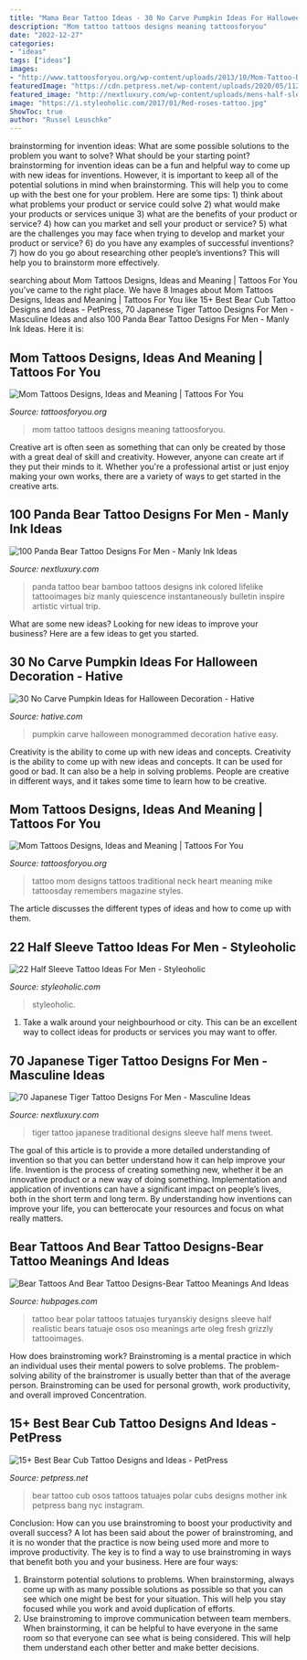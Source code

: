 ```yaml
---
title: "Mama Bear Tattoo Ideas - 30 No Carve Pumpkin Ideas For Halloween Decoration"
description: "Mom tattoo tattoos designs meaning tattoosforyou"
date: "2022-12-27"
categories:
- "ideas"
tags: ["ideas"]
images:
- "http://www.tattoosforyou.org/wp-content/uploads/2013/10/Mom-Tattoo-Designs.jpg"
featuredImage: "https://cdn.petpress.net/wp-content/uploads/2020/05/11233942/bear-cub-tattoo-family.jpg"
featured_image: "http://nextluxury.com/wp-content/uploads/mens-half-sleeve-japanese-tiger-traditional-tattoo-ideas.jpg"
image: "https://i.styleoholic.com/2017/01/Red-roses-tattoo.jpg"
ShowToc: true
author: "Russel Leuschke"
---
```



brainstorming for invention ideas: What are some possible solutions to the problem you want to solve? What should be your starting point?
brainstorming for invention ideas can be a fun and helpful way to come up with new ideas for inventions. However, it is important to keep all of the potential solutions in mind when brainstorming. This will help you to come up with the best one for your problem. Here are some tips: 1) think about what problems your product or service could solve 2) what would make your products or services unique 3) what are the benefits of your product or service? 4) how can you market and sell your product or service? 5) what are the challenges you may face when trying to develop and market your product or service? 6) do you have any examples of successful inventions? 7) how do you go about researching other people’s inventions? This will help you to brainstorm more effectively.

	

		
searching about Mom Tattoos Designs, Ideas and Meaning | Tattoos For You you've came to the right place. We have 8 Images about Mom Tattoos Designs, Ideas and Meaning | Tattoos For You like 15+ Best Bear Cub Tattoo Designs and Ideas - PetPress, 70 Japanese Tiger Tattoo Designs For Men - Masculine Ideas and also 100 Panda Bear Tattoo Designs For Men - Manly Ink Ideas. Here it is:
		
    
## Mom Tattoos Designs, Ideas And Meaning | Tattoos For You

<img loading=lazy src="http://www.tattoosforyou.org/wp-content/uploads/2013/10/Tattoo-Mom-604x1024.jpg" onerror="this.onerror=null;this.src='https://tse3.mm.bing.net/th?id=OIP.X-01ICbOJTeCsrXa2BzL2AHaMj&amp;pid=15.1';" alt="Mom Tattoos Designs, Ideas and Meaning | Tattoos For You">

_Source: tattoosforyou.org_

>mom tattoo tattoos designs meaning tattoosforyou. 

	

Creative art is often seen as something that can only be created by those with a great deal of skill and creativity. However, anyone can create art if they put their minds to it. Whether you're a professional artist or just enjoy making your own works, there are a variety of ways to get started in the creative arts.

    
## 100 Panda Bear Tattoo Designs For Men - Manly Ink Ideas

<img loading=lazy src="http://nextluxury.com/wp-content/uploads/full-body-guys-panda-bear-tattoo.jpg" onerror="this.onerror=null;this.src='https://tse2.mm.bing.net/th?id=OIP.SpUt79Wbw1r2e2LJsXJiCAHaJ4&amp;pid=15.1';" alt="100 Panda Bear Tattoo Designs For Men - Manly Ink Ideas">

_Source: nextluxury.com_

>panda tattoo bear bamboo tattoos designs ink colored lifelike tattooimages biz manly quiescence instantaneously bulletin inspire artistic virtual trip. 

	

What are some new ideas?
Looking for new ideas to improve your business? Here are a few ideas to get you started.

    
## 30 No Carve Pumpkin Ideas For Halloween Decoration - Hative

<img loading=lazy src="http://hative.com/wp-content/uploads/2014/10/no-carve-pumpkin-ideas/3-monogrammed-pumpkin.jpg" onerror="this.onerror=null;this.src='https://tse1.mm.bing.net/th?id=OIP.RLIi6r2IJL7LTAVcIEY5kwHaJ4&amp;pid=15.1';" alt="30 No Carve Pumpkin Ideas for Halloween Decoration - Hative">

_Source: hative.com_

>pumpkin carve halloween monogrammed decoration hative easy. 

	

Creativity is the ability to come up with new ideas and concepts.
Creativity is the ability to come up with new ideas and concepts. It can be used for good or bad. It can also be a help in solving problems. People are creative in different ways, and it takes some time to learn how to be creative.

    
## Mom Tattoos Designs, Ideas And Meaning | Tattoos For You

<img loading=lazy src="http://www.tattoosforyou.org/wp-content/uploads/2013/10/Mom-Tattoo-Designs.jpg" onerror="this.onerror=null;this.src='https://tse3.mm.bing.net/th?id=OIP.JlZEBcKNGd5eMGcrp0_rygHaFy&amp;pid=15.1';" alt="Mom Tattoos Designs, Ideas and Meaning | Tattoos For You">

_Source: tattoosforyou.org_

>tattoo mom designs tattoos traditional neck heart meaning mike tattoosday remembers magazine styles. 

	

The article discusses the different types of ideas and how to come up with them.

    
## 22 Half Sleeve Tattoo Ideas For Men - Styleoholic

<img loading=lazy src="https://i.styleoholic.com/2017/01/Red-roses-tattoo.jpg" onerror="this.onerror=null;this.src='https://tse3.mm.bing.net/th?id=OIP.2LxS_gLu8RfRDZLSNumVTQHaJ4&amp;pid=15.1';" alt="22 Half Sleeve Tattoo Ideas For Men - Styleoholic">

_Source: styleoholic.com_

>styleoholic. 

	

1. Take a walk around your neighbourhood or city. This can be an excellent way to collect ideas for products or services you may want to offer.

    
## 70 Japanese Tiger Tattoo Designs For Men - Masculine Ideas

<img loading=lazy src="http://nextluxury.com/wp-content/uploads/mens-half-sleeve-japanese-tiger-traditional-tattoo-ideas.jpg" onerror="this.onerror=null;this.src='https://tse1.mm.bing.net/th?id=OIP.X7sPa8DrHSuyvwD3d0liqAAAAA&amp;pid=15.1';" alt="70 Japanese Tiger Tattoo Designs For Men - Masculine Ideas">

_Source: nextluxury.com_

>tiger tattoo japanese traditional designs sleeve half mens tweet. 

	

The goal of this article is to provide a more detailed understanding of invention so that you can better understand how it can help improve your life.
Invention is the process of creating something new, whether it be an innovative product or a new way of doing something. Implementation and application of inventions can have a significant impact on people’s lives, both in the short term and long term. By understanding how inventions can improve your life, you can betterocate your resources and focus on what really matters.

    
## Bear Tattoos And Bear Tattoo Designs-Bear Tattoo Meanings And Ideas

<img loading=lazy src="https://usercontent1.hubstatic.com/6049176.jpg" onerror="this.onerror=null;this.src='https://tse4.mm.bing.net/th?id=OIP.q39o-DuFHBll_c1c2mBDGAHaL7&amp;pid=15.1';" alt="Bear Tattoos And Bear Tattoo Designs-Bear Tattoo Meanings And Ideas">

_Source: hubpages.com_

>tattoo bear polar tattoos tatuajes turyanskiy designs sleeve half realistic bears tatuaje osos oso meanings arte oleg fresh grizzly tattooimages. 

	

How does brainstroming work?
Brainstroming is a mental practice in which an individual uses their mental powers to solve problems. The problem-solving ability of the brainstromer is usually better than that of the average person. Brainstroming can be used for personal growth, work productivity, and overall improved Concentration.

    
## 15+ Best Bear Cub Tattoo Designs And Ideas - PetPress

<img loading=lazy src="https://cdn.petpress.net/wp-content/uploads/2020/05/11233942/bear-cub-tattoo-family.jpg" onerror="this.onerror=null;this.src='https://tse2.mm.bing.net/th?id=OIP.3AQ3ct19EYCJHMBUNCY7CgHaFQ&amp;pid=15.1';" alt="15+ Best Bear Cub Tattoo Designs and Ideas - PetPress">

_Source: petpress.net_

>bear tattoo cub osos tattoos tatuajes polar cubs designs mother ink petpress bang nyc instagram. 

	

Conclusion: How can you use brainstroming to boost your productivity and overall success?
A lot has been said about the power of brainstroming, and it is no wonder that the practice is now being used more and more to improve productivity. The key is to find a way to use brainstroming in ways that benefit both you and your business. Here are four ways: 
1. Brainstorm potential solutions to problems. When brainstorming, always come up with as many possible solutions as possible so that you can see which one might be best for your situation. This will help you stay focused while you work and avoid duplication of efforts. 
2. Use brainstroming to improve communication between team members. When brainstorming, it can be helpful to have everyone in the same room so that everyone can see what is being considered. This will help them understand each other better and make better decisions. 

